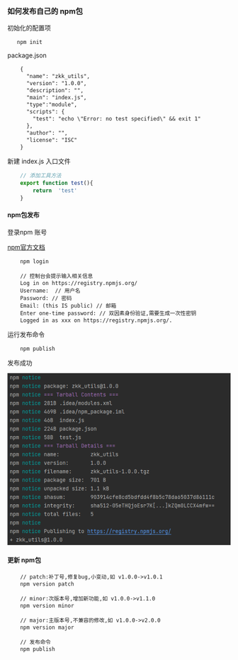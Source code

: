 ### 如何发布自己的 npm包

初始化的配置项
```shell
   npm init
```
package.json
```shell
    {
      "name": "zkk_utils",
      "version": "1.0.0", 
      "description": "", 
      "main": "index.js", 
      "type":"module", 
      "scripts": {
        "test": "echo \"Error: no test specified\" && exit 1"
      },
      "author": "",
      "license": "ISC"
    }
```
新建 index.js 入口文件
```js
    // 添加工具方法
    export function test(){
        return  'test'
    }
```

#### npm包发布
登录npm 账号

[npm官方文档](https://www.npmjs.com/)

```shell
    npm login
    
    // 控制台会提示输入相关信息
    Log in on https://registry.npmjs.org/
    Username:  // 用户名
    Password: // 密码
    Email: (this IS public) // 邮箱
    Enter one-time password: // 双因素身份验证,需要生成一次性密钥
    Logged in as xxx on https://registry.npmjs.org/.
```
运行发布命令

```shell
    npm publish
```
发布成功

![这是图片](/npm/npm.png)


#### 更新 npm包

```shell
    // patch:补丁号,修复bug,小变动,如 v1.0.0->v1.0.1
    npm version patch
    
    // minor:次版本号,增加新功能,如 v1.0.0->v1.1.0
    npm version minor
    
    // major:主版本号,不兼容的修改,如 v1.0.0->v2.0.0
    npm version major
    
    // 发布命令
    npm publish
```
